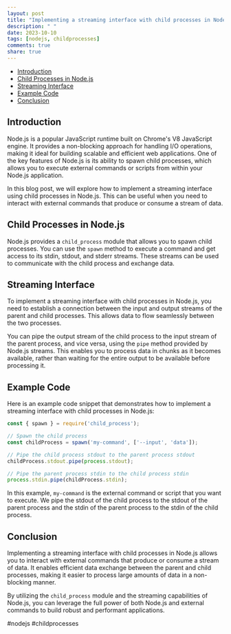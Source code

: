 ```yaml
---
layout: post
title: "Implementing a streaming interface with child processes in Node.js"
description: " "
date: 2023-10-10
tags: [nodejs, childprocesses]
comments: true
share: true
---
```


- [Introduction](#introduction)
- [Child Processes in Node.js](#child-processes-in-nodejs)
- [Streaming Interface](#streaming-interface)
- [Example Code](#example-code)
- [Conclusion](#conclusion)

## Introduction

Node.js is a popular JavaScript runtime built on Chrome's V8 JavaScript engine. It provides a non-blocking approach for handling I/O operations, making it ideal for building scalable and efficient web applications. One of the key features of Node.js is its ability to spawn child processes, which allows you to execute external commands or scripts from within your Node.js application.

In this blog post, we will explore how to implement a streaming interface using child processes in Node.js. This can be useful when you need to interact with external commands that produce or consume a stream of data.

## Child Processes in Node.js

Node.js provides a `child_process` module that allows you to spawn child processes. You can use the `spawn` method to execute a command and get access to its stdin, stdout, and stderr streams. These streams can be used to communicate with the child process and exchange data.

## Streaming Interface

To implement a streaming interface with child processes in Node.js, you need to establish a connection between the input and output streams of the parent and child processes. This allows data to flow seamlessly between the two processes.

You can pipe the output stream of the child process to the input stream of the parent process, and vice versa, using the `pipe` method provided by Node.js streams. This enables you to process data in chunks as it becomes available, rather than waiting for the entire output to be available before processing it.

## Example Code

Here is an example code snippet that demonstrates how to implement a streaming interface with child processes in Node.js:

```javascript
const { spawn } = require('child_process');

// Spawn the child process
const childProcess = spawn('my-command', ['--input', 'data']);

// Pipe the child process stdout to the parent process stdout
childProcess.stdout.pipe(process.stdout);

// Pipe the parent process stdin to the child process stdin
process.stdin.pipe(childProcess.stdin);
```

In this example, `my-command` is the external command or script that you want to execute. We pipe the stdout of the child process to the stdout of the parent process and the stdin of the parent process to the stdin of the child process.

## Conclusion

Implementing a streaming interface with child processes in Node.js allows you to interact with external commands that produce or consume a stream of data. It enables efficient data exchange between the parent and child processes, making it easier to process large amounts of data in a non-blocking manner.

By utilizing the `child_process` module and the streaming capabilities of Node.js, you can leverage the full power of both Node.js and external commands to build robust and performant applications.

#nodejs #childprocesses